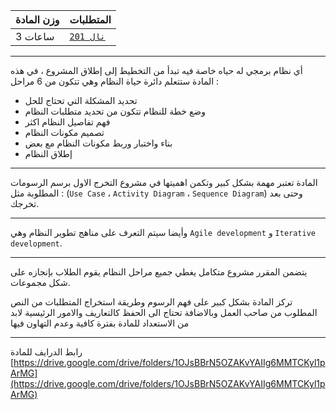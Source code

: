 | وزن المادة | المتطلبات |  
|---|---|  
| 3 ساعات | [`نال 201`](https://infosystems.blog/plan-study/course/IS-201)|

---

أي نظام برمجي له حياه خاصة فيه تبدأ من التخطيط إلى إطلاق المشروع ، في هذه المادة ستتعلم دائرة حياة النظام وهي تتكون من 6
مراحل :

* تحديد المشكلة التي تحتاج للحل
* وضع خطة للنظام تتكون من تحديد متطلبات النظام
* فهم تفاصيل النظام اكثر
* تصميم مكونات النظام
* بناء واختبار وربط مكونات النظام مع بعض
* إطلاق النظام

---
المادة تعتبر مهمة بشكل كبير وتكمن اهميتها في مشروع التخرج الاول برسم الرسومات المطلوبة مثل : (`Use Case`
، `Activity Diagram` ، `Sequence Diagram`) وحتى بعد تخرجك.

---
وأيضا سيتم التعرف على مناهج تطوير النظام وهي `Agile development` و `Iterative development`.

---
يتضمن المقرر مشروع متكامل يغطي جميع مراحل النظام يقوم الطلاب بإنجازه على شكل مجموعات.

تركز المادة بشكل كبير على فهم الرسوم وطريقة استخراج المتطلبات من النص المطلوب من صاحب العمل وبالاضافة تحتاج الى الحفظ
كالتعاريف والامور الرئيسية لابد من الاستعداد للمادة بفترة كافية وعدم التهاون فيها

---
رابط الدرايف للمادة
[https://drive.google.com/drive/folders/1OJsBBrN5OZAKvYAIIg6MMTCKyl1pArMG](https://drive.google.com/drive/folders/1OJsBBrN5OZAKvYAIIg6MMTCKyl1pArMG)

